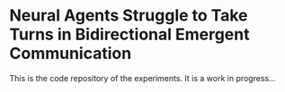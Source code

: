 # Neural Agents Struggle to Take Turns in Bidirectional Emergent Communication

This is the code repository of the experiments. It is a work in progress...
